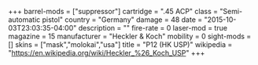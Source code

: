 +++
barrel-mods = ["suppressor"]
cartridge = ".45 ACP"
class = "Semi-automatic pistol"
country = "Germany"
damage = 48
date = "2015-10-03T23:03:35-04:00"
description = ""
fire-rate = 0
laser-mod = true
magazine = 15
manufacturer = "Heckler & Koch"
mobility = 0
sight-mods = []
skins = ["mask","molokai","usa"]
title = "P12 (HK USP)"
wikipedia = "https://en.wikipedia.org/wiki/Heckler_%26_Koch_USP"
+++
